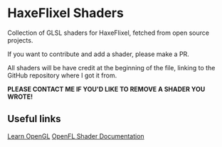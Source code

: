 # HaxeFlixel Shaders

Collection of GLSL shaders for HaxeFlixel, fetched from open source projects.

If you want to contribute and add a shader, please make a PR.

All shaders will be have credit at the beginning of the file, linking to the GitHub repository where I got it from.

**PLEASE CONTACT ME IF YOU'D LIKE TO REMOVE A SHADER YOU WROTE!**

## Useful links

[Learn OpenGL](https://learnopengl.com/)
[OpenFL Shader Documentation](https://api.openfl.org/openfl/display/Shader.html)
